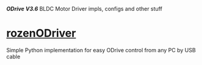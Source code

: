 ***ODrive V3.6*** BLDC Motor Driver impls, configs and other stuff

# [rozenODriver](rozenODriver)
Simple Python implementation for easy ODrive control from any PC by USB cable

